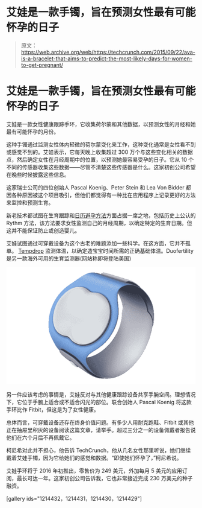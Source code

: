 # 艾娃是一款手镯，旨在预测女性最有可能怀孕的日子

> 原文：<https://web.archive.org/web/https://techcrunch.com/2015/09/22/ava-is-a-bracelet-that-aims-to-predict-the-most-likely-days-for-women-to-get-pregnant/>

# 艾娃是一款手镯，旨在预测女性最有可能怀孕的日子

艾娃是一款女性健康跟踪手环，它收集荷尔蒙和其他数据，以预测女性的月经和她最有可能怀孕的月份。

这种手镯通过监测女性体内轻微的荷尔蒙变化来工作，这种变化通常是女性看不到或感觉不到的。艾娃表示，它每天晚上收集超过 300 万个与这些变化相关的数据点，然后确定女性在月经周期中的位置，以预测她最容易受孕的日子。它从 10 个不同的传感器收集这些数据——尽管不清楚这些传感器是什么。这家初创公司希望在晚些时候披露这些信息。

这家瑞士公司的四位创始人 Pascal Koenig、Peter Stein 和 Lea Von Bidder 都因各种原因被这个项目吸引，但他们都觉得有一种比在应用程序上记录更好的方法来监控和预测生育。

新老技术都试图在生育跟踪和[日历避孕方法](https://web.archive.org/web/20230320160940/https://en.wikipedia.org/wiki/Calendar-based_contraceptive_methods)方面占据一席之地，包括历史上公认的 Rythm 方法，该方法要求女性监测自己的月经周期，以确定特定的生育日期。但这并不能保证防止或创造婴儿。

艾娃试图通过可穿戴设备为这个古老的难题添加一些科学。在这方面，它并不孤单。 [Tempdrop](https://web.archive.org/web/20230320160940/http://tempdrop.xyz/) 监测体温，以确定造宝宝时间所需的正确基础体温。Duofertility 是另一款海外可用的生育监测器(网站称即将登陆美国)

![unnamed](img/eb76d76b8d94ac27e9cc8c5d8fc61084.png)

另一件应该考虑的事情是，艾娃反对与其他健康跟踪设备共享手腕空间。理想情况下，它位于手腕上适合或不适合闪光的部位。联合创始人 Pascal Koenig 将这款手环比作 Fitbit，但这是为了女性健康。

总体而言，可穿戴设备还存在终身价值问题。有多少人用耐克跑鞋、Fitbit 或其他正在抽屉里积灰的设备阅读这篇文章，请举手。超过三分之一的设备佩戴者报告说他们在六个月后不再佩戴它。

柯尼希对此并不担心，他告诉 TechCrunch，他从几名女性那里听说，她们继续戴着艾娃手镯，因为它给她们的感觉和数据。“即使她们怀孕了，”柯尼希说。

艾娃手环将于 2016 年初推出，零售价为 249 美元，外加每月 5 美元的应用订阅，最长可达一年。这家初创公司告诉我，它也非常接近完成 230 万美元的种子融资。

[gallery ids="1214432，1214431，1214430，1214429"]